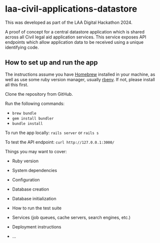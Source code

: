 # laa-civil-applications-datastore

This was developed as part of the LAA Digital Hackathon 2024. 

A proof of concept for a central datastore application which is shared across 
all Civil legal aid application services. This service exposes API endpoints
which allow application data to be received using a unique identifying code. 

## How to set up and run the app 

The instructions assume you have [Homebrew](https://brew.sh) installed in your
machine, as well as use some ruby version manager, usually [rbenv](https://github.com/rbenv/rbenv). 
If not, please install all this first.

Clone the repository from GitHub.

Run the following commands:
* `brew bundle`
* `gem install bundler`
* `bundle install`

To run the app locally:
`rails server` or `rails s` 

To test the API endpoint:
`curl http://127.0.0.1:3000/`

Things you may want to cover:

* Ruby version

* System dependencies

* Configuration

* Database creation

* Database initialization

* How to run the test suite

* Services (job queues, cache servers, search engines, etc.)

* Deployment instructions

* ...
